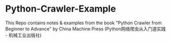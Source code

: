 # Python-Crawler-Example
This Repo contains notes &amp; examples from the book "Python Crawler from Beginner to Advance" by China Machine Press (Python网络爬虫从入门道实践 - 机械工业出版社)

